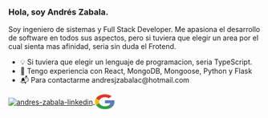 ### Hola, soy Andrés Zabala.

Soy ingeniero de sistemas y Full Stack Developer. Me apasiona el desarrollo de software en todos sus aspectos, pero si tuviera que elegir un area por el cual sienta mas afinidad, seria sin duda el Frotend.

<ul>
  <li>
    💡 Si tuviera que elegir un lenguaje de programacion, seria TypeScript.
  </li>
  <li>
    📖 Tengo experiencia con React, MongoDB, Mongoose, Python y Flask 
  </li>
    <li>
    📬 Para contactarme andresjzabalac@hotmail.com
  </li>
</ul>

<a href="https://www.linkedin.com/in/andres-zabalac/" target="_blank">
  <img align="center" src="https://raw.githubusercontent.com/rahuldkjain/github-profile-readme-generator/master/src/images/icons/Social/linked-in-alt.svg" alt="andres-zabala-linkedin" height="30" width="40" />
</a>
<a href="mailto: andresjzabalac@hotmail.com">
  <img align="center" src="https://github.com/devicons/devicon/blob/master/icons/google/google-original.svg" alt="andres zabala email" height="30" width="40" />
</a>
